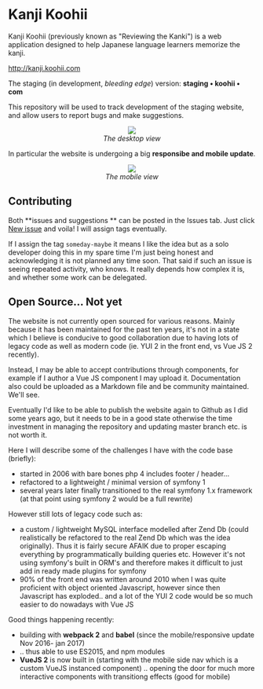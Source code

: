 # Kanji Koohii

Kanji Koohii (previously known as "Reviewing the Kanki") is a web application designed to help Japanese language learners memorize the kanji.

http://kanji.koohii.com

The staging (in development, *bleeding edge*) version: **staging • koohii • com**

This repository will be used to track development of the staging website, and allow users to report bugs and make suggestions.

<p align="center">
  <img src="https://raw.githubusercontent.com/fabd/kanji-koohii/master/images/kanji-koohii-desktop-preview-2017-01-14.png"><br>
  <em>The desktop view</em>
</p>

In particular the website is undergoing a big **responsibe and mobile update**.

<p align="center">
  <img src="https://raw.githubusercontent.com/fabd/kanji-koohii/master/images/kanji-koohii-mobile-preview-2017-01-14.png"><br>
  <em>The mobile view</em>
</p>

## Contributing

Both **issues and suggestions ** can be posted in the Issues tab. Just click [New issue]() and voila! I will assign tags eventually.

If I assign the tag `someday-maybe` it means I like the idea but as a solo developer doing this in my spare time I'm just being honest and acknowledging it is not planned any time soon. That said if such an issue is seeing repeated activity, who knows. It really depends how complex it is, and whether some work can be delegated.


## Open Source... Not yet

The website is not currently open sourced for various reasons. Mainly because it has been maintained for the past ten years, it's not in a state which I believe is conducive to good collaboration due to having lots of legacy code as well as modern code (ie. YUI 2 in the front end, vs Vue JS 2 recently).

Instead, I may be able to accept contributions through components, for example if I author a Vue JS component I may upload it. Documentation also could be uploaded as a Markdown file and be community maintained. We'll see.

Eventually I'd like to be able to publish the website again to Github as I did some years ago, but it needs to be in a good state otherwise the time investment in managing the repository and updating master branch etc. is not worth it.

Here I will describe some of the challenges I have with the code base (briefly):

- started in 2006 with bare bones php 4 includes footer / header...
- refactored to a lightweight / minimal version of symfony 1
- several years later finally transitioned to the real symfony 1.x framework (at that point using symfony 2 would be a full rewrite)

However still lots of legacy code such as:

- a custom / lightweight MySQL interface modelled after Zend Db (could realistically be refactored to the real Zend Db which was the idea originally). Thus it is fairly secure AFAIK due to proper escaping everything by programmatically building queries etc. However it's not using symfony's built in ORM's and therefore makes it difficult to just add in ready made plugins for symfony
- 90% of the front end was written around 2010 when I was quite proficient with object oriented Javascript, however since then Javascript has exploded.. and a lot of the YUI 2 code would be so much easier to do nowadays with Vue JS

Good things happening recently:

- building with **webpack 2** and **babel** (since the mobile/responsive update Nov 2016- jan 2017)
- .. thus able to use ES2015, and npm modules
- **VueJS 2** is now built in (starting with the mobile side nav which is a custom VueJS instanced component) .. opening the door for much more interactive components with transitiong effects (good for mobile)
